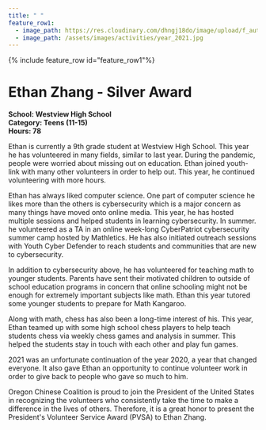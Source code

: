 ```yaml
---
title: " "
feature_row1:
  - image_path: https://res.cloudinary.com/dhngj18do/image/upload/f_auto,q_auto/v1/images/pvsa/2021_Ethan_Zhang1
  - image_path: /assets/images/activities/year_2021.jpg
---
```


{% include feature_row id="feature_row1"%}

# Ethan Zhang - Silver Award

**School: Westview High School**  
**Category: Teens (11-15)**  
**Hours: 78**  

Ethan is currently a 9th grade student at Westview High School. This year he has volunteered in many fields, similar to last year. During the pandemic, people were worried about missing out on education. Ethan joined youth-link with many other volunteers in order to help out. This year, he continued volunteering with more hours.

Ethan has always liked computer science. One part of computer science he likes more than the others is cybersecurity which is a major concern as many things have moved onto online media. This year, he has hosted multiple sessions and helped students in learning cybersecurity. In summer. he volunteered as a TA in an online week-long CyberPatriot cybersecurity summer camp hosted by Mathletics. He has also initiated outreach sessions with Youth Cyber Defender to reach students and communities that are new to cybersecurity.

In addition to cybersecurity above, he has volunteered for teaching math to younger students. Parents have sent their motivated children to outside of school education programs in concern that online schooling might not be enough for extremely important subjects like math. Ethan this year tutored some younger students to prepare for Math Kangaroo.

Along with math, chess has also been a long-time interest of his. This year, Ethan teamed up with some high school chess players to help teach students chess via weekly chess games and analysis in summer. This helped the students stay in touch with each other and play fun games.

2021 was an unfortunate continuation of the year 2020, a year that changed everyone. It also gave Ethan an opportunity to continue volunteer work in order to give back to people who gave so much to him.

Oregon Chinese Coalition is proud to join the President of the United States in recognizing the volunteers who consistently take the time to make a difference in the lives of others. Therefore, it is a great honor to present the President's Volunteer Service Award (PVSA) to Ethan Zhang.
